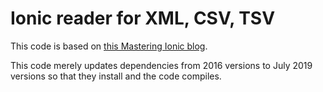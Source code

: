 # Ionic reader for XML, CSV, TSV

This code is based on [this Mastering Ionic blog](http://masteringionic.com/blog/2016-12-18-parsing-xml-csv-and-tsv-files-with-ionic/).

This code merely updates dependencies from 2016 versions to July 2019 versions so that they install and the code compiles.

